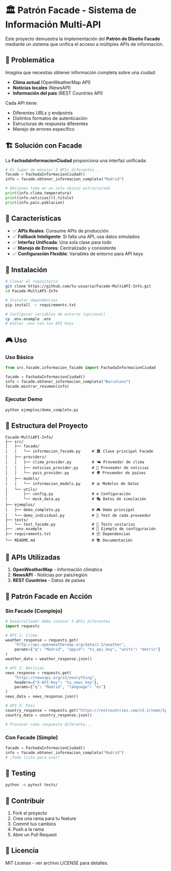 # 🏛️ Patrón Facade - Sistema de Información Multi-API

Este proyecto demuestra la implementación del **Patrón de Diseño Facade** mediante un sistema que unifica el acceso a múltiples APIs de información.

## 🎯 Problemática

Imagina que necesitas obtener información completa sobre una ciudad:
- **Clima actual** (OpenWeatherMap API)
- **Noticias locales** (NewsAPI)
- **Información del país** (REST Countries API)

Cada API tiene:
- Diferentes URLs y endpoints
- Distintos formatos de autenticación
- Estructuras de respuesta diferentes
- Manejo de errores específico

## 🏗️ Solución con Facade

La **FachadaInformacionCiudad** proporciona una interfaz unificada:

```python
# En lugar de manejar 3 APIs diferentes...
facade = FachadaInformacionCiudad()
info = facade.obtener_informacion_completa("Madrid")

# Obtienes todo en un solo objeto estructurado
print(info.clima.temperatura)
print(info.noticias[0].titulo)
print(info.pais.poblacion)
```

## 🔄 Características

- ✅ **APIs Reales**: Consume APIs de producción
- ✅ **Fallback Inteligente**: Si falla una API, usa datos simulados
- ✅ **Interfaz Unificada**: Una sola clase para todo
- ✅ **Manejo de Errores**: Centralizado y consistente
- ✅ **Configuración Flexible**: Variables de entorno para API keys

## 🚀 Instalación

```bash
# Clonar el repositorio
git clone https://github.com/tu-usuario/Facade-MultiAPI-Info.git
cd Facade-MultiAPI-Info

# Instalar dependencias
pip install -r requirements.txt

# Configurar variables de entorno (opcional)
cp .env.example .env
# Editar .env con tus API keys
```

## 🎮 Uso

### Uso Básico
```python
from src.facade.informacion_facade import FachadaInformacionCiudad

facade = FachadaInformacionCiudad()
info = facade.obtener_informacion_completa("Barcelona")
facade.mostrar_resumen(info)
```

### Ejecutar Demo
```bash
python ejemplos/demo_completo.py
```

## 📁 Estructura del Proyecto

```
Facade-MultiAPI-Info/
├── src/
│   ├── facade/
│   │   └── informacion_facade.py     # 🏛️ Clase principal Facade
│   ├── providers/
│   │   ├── clima_provider.py         # 🌤️ Proveedor de clima
│   │   ├── noticias_provider.py      # 📰 Proveedor de noticias
│   │   └── pais_provider.py          # 🌍 Proveedor de países
│   ├── models/
│   │   └── informacion_models.py     # 📊 Modelos de datos
│   └── utils/
│       ├── config.py                 # ⚙️ Configuración
│       └── mock_data.py              # 🎭 Datos de simulación
├── ejemplos/
│   ├── demo_completo.py              # 🎮 Demo principal
│   └── demo_individual.py            # 🔧 Test de cada proveedor
├── tests/
│   └── test_facade.py                # 🧪 Tests unitarios
├── .env.example                      # 📝 Ejemplo de configuración
├── requirements.txt                  # 📦 Dependencias
└── README.md                         # 📚 Documentación
```

## 🔑 APIs Utilizadas

1. **OpenWeatherMap** - Información climática
2. **NewsAPI** - Noticias por país/región  
3. **REST Countries** - Datos de países

## 🎨 Patrón Facade en Acción

### Sin Facade (Complejo)
```python
# Desarrollador debe conocer 3 APIs diferentes
import requests

# API 1: Clima
weather_response = requests.get(
    "http://api.openweathermap.org/data/2.5/weather",
    params={"q": "Madrid", "appid": "tu_api_key", "units": "metric"}
)
weather_data = weather_response.json()

# API 2: Noticias  
news_response = requests.get(
    "https://newsapi.org/v2/everything",
    headers={"X-API-Key": "tu_news_key"},
    params={"q": "Madrid", "language": "es"}
)
news_data = news_response.json()

# API 3: País
country_response = requests.get("https://restcountries.com/v3.1/name/Spain")
country_data = country_response.json()

# Procesar cada respuesta diferente...
```

### Con Facade (Simple)
```python
facade = FachadaInformacionCiudad()
info = facade.obtener_informacion_completa("Madrid")
# ¡Todo listo para usar!
```

## 🧪 Testing

```bash
python -m pytest tests/
```

## 🤝 Contribuir

1. Fork el proyecto
2. Crea una rama para tu feature
3. Commit tus cambios
4. Push a la rama
5. Abre un Pull Request

## 📄 Licencia

MIT License - ver archivo LICENSE para detalles. 
